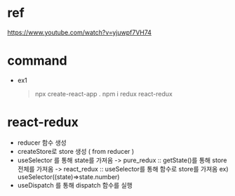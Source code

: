 # ref

https://www.youtube.com/watch?v=yjuwpf7VH74

# command

- ex1
  > npx create-react-app .
  > npm i redux react-redux

# react-redux

- reducer 함수 생성
- createStore로 store 생성 ( from reducer )
- useSelector 를 통해 state를 가져옴
  -> pure_redux :: getState()를 통해 store전체를 가져옴
  -> react_redux :: useSelector를 통해 함수로 store를 가져옴
  ex) useSelector((state)=>state.number)
- useDispatch 를 통해 dispatch 함수를 실행
